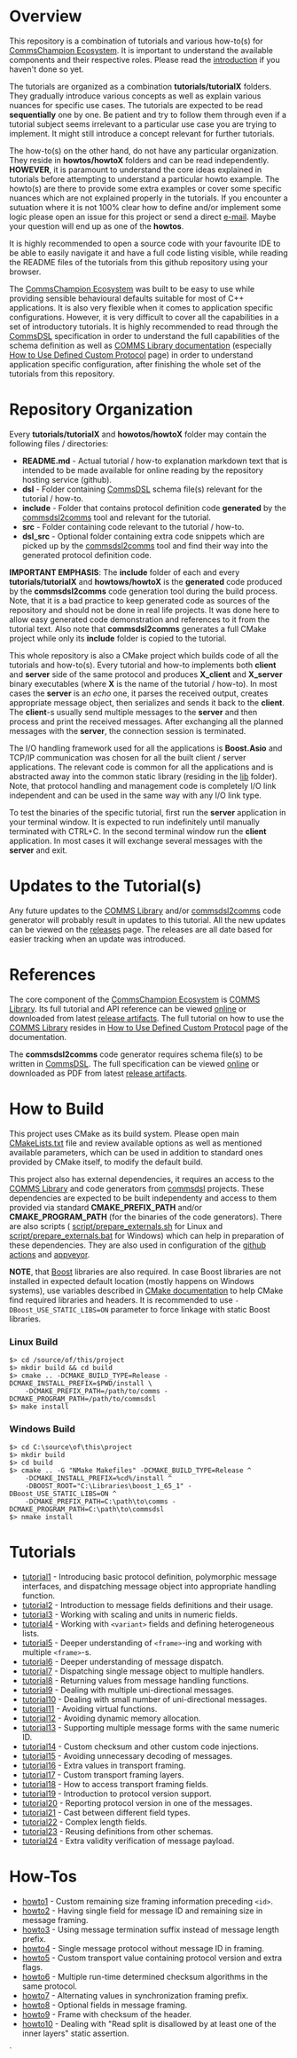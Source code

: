 # Overview
This repository is a combination of tutorials and various how-to(s) for
[CommsChampion Ecosystem](https://commschamp.github.io). It is important to
understand the available components and their respective roles. Please
read the [introduction](https://commschamp.github.io) if you haven't done
so yet.

The tutorials are organized as a combination **tutorials/tutorialX** folders. They 
gradually introduce various concepts as well as explain various nuances for specific
use cases. The tutorials are expected to be read **sequentially**
one by one. Be patient and try to follow them through even if a tutorial subject seems
irrelevant to a particular use case you are trying to implement. It might
still introduce a concept relevant for further tutorials.

The how-to(s) on the other hand, do not have any particular organization. They
reside in **howtos/howtoX** folders and can be read independently. **HOWEVER**, it is
paramount to understand the core ideas explained in tutorials before attempting
to understand a particular howto example. The howto(s) are
there to provide some extra examples or cover some specific nuances which are
not explained properly in the tutorials. If you encounter a sutuation where it is 
not 100% clear how to define and/or implement some logic please open an issue for this 
project or send a direct [e-mail](https://commschamp.github.io/contact/). 
Maybe your question will end up as one of the **howtos**.

It is highly recommended to open 
a source code with your favourite IDE to be able to easily navigate it and 
have a full code listing visible, while reading the README files of the tutorials from this
github repository using your browser.

The [CommsChampion Ecosystem](https://commschamp.github.io) was built to be easy to use 
while providing sensible behavioural defaults suitable for most of C++ applications. It 
is also very flexible when it comes to application specific configurations. However, it 
is very difficult to cover all the capabilities in a set of introductory tutorials.
It is highly recommended to read through the [CommsDSL](https://commschamp.github.io/commsdsl_spec/)
specification in order to understand the full capabilities of the schema definition
as well as [COMMS Library documentation](https://commschamp.github.io/comms_doc/)
(especially [How to Use Defined Custom Protocol](https://commschamp.github.io/comms_doc/page_use_prot.html)
page) in order to understand application specific configuration, after finishing the whole set
of the tutorials from this repository.

# Repository Organization
Every **tutorials/tutorialX** and **howotos/howtoX** folder may contain the following files / directories:

- **README.md** - Actual tutorial / how-to explanation markdown text that is 
intended to be made available for online reading by the repository hosting service
(github).
- **dsl** - Folder containing [CommsDSL](https://github.com/commschamp/CommsDSL-Specification)
schema file(s) relevant for the tutorial / how-to.
- **include** - Folder that contains protocol definition code 
**generated** by the [commsdsl2comms](https://github.com/commschamp/commsdsl)
tool and relevant for the tutorial.
- **src** - Folder containing code relevant to the tutorial / how-to.
- **dsl_src** - Optional folder containing extra code snippets which are 
picked up by the [commsdsl2comms](https://github.com/commschamp/commsdsl) tool
and find their way into the generated protocol definition code.

**IMPORTANT EMPHASIS**: The **include** folder of each and every **tutorials/tutorialX**
and **howtows/howtoX** is the **generated** code produced by the **commsdsl2comms** code
generation tool during the build process. Note, that it is a bad practice to
keep generated code as sources of the repository and should not be done in 
real life projects. It was done here to allow easy generated code demonstration and
references to it from the tutorial text. Also note that **commsdsl2comms** 
generates a full CMake project while only its **include** folder is copied to
the tutorial.

This whole repository is also a CMake project which builds code of all the 
tutorials and how-to(s). Every tutorial and how-to implements both **client** 
and **server** side of the same protocol and produces **X_client** and **X_server**
binary executables (where **X** is the name of the tutorial / how-to). In most
cases the **server** is an _echo_ one, it parses the received output, creates 
appropriate message object, then serializes and sends it back to the **client**.
The **client**-s usually send multiple messages to the **server** and then 
process and print the received messages. After exchanging all the planned
messages with the **server**, the connection session is terminated.

The I/O handling framework used for all the applications is 
**Boost.Asio** and TCP/IP communication was chosen for all the built client / server
applications. The relevant code is common for all the applications and is abstracted away into the
common static library (residing in the [lib](../../tree/master/lib) folder). Note, that
protocol handling and management code is completely I/O link independent and can
be used in the same way with any I/O link type.

To test the binaries of the specific tutorial, first run the **server** application
in your terminal window. It is expected to run indefinitely until manually terminated
with CTRL+C. In the second terminal window run the **client** application. In most
cases it will exchange several messages with the **server** and exit. 

# Updates to the Tutorial(s)
Any future updates to the [COMMS Library](https://github.com/commschamp/comms) and/or
[commsdsl2comms](https://github.com/commschamp/commsdsl) code generator will probably
result in updates to this tutorial. All the new updates can be viewed on
the [releases](https://github.com/commschamp/cc_tutorial/releases) page. The 
releases are all date based for easier tracking when an update was introduced.

# References
The core component of the [CommsChampion Ecosystem](https://commschamp.github.io) is
[COMMS Library](https://github.com/commschamp/comms). Its full
tutorial and API reference can be viewed [online](https://commschamp.github.io/comms_doc) or
downloaded from latest [release artifacts](https://github.com/commschamp/comms/releases).
The full tutorial on how to use the [COMMS Library](https://github.com/commschamp/comms)
resides in
[How to Use Defined Custom Protocol](https://commschamp.github.io/comms_doc/page_use_prot.html)
page of the documentation.

The **commsdsl2comms** code generator requires schema file(s) to be written in
[CommsDSL](https://github.com/commschamp/CommsDSL-Specification). The full specification
can be viewed [online](https://commschamp.github.io/commsdsl_spec/) or
downloaded as PDF from latest [release artifacts](https://github.com/commschamp/CommsDSL-Specification/releases).

# How to Build
This project uses CMake as its build system. Please open main
[CMakeLists.txt](CMakeLists.txt) file and review available options as well as
mentioned available parameters, which can be used in addition to standard 
ones provided by CMake itself, to modify the default build. 

This project also has external dependencies, it requires an access to
the [COMMS Library](https://github.com/commschamp/commsdsl) and
code generators from [commsdsl](https://github.com/commschamp/commsdsl) projects.
These dependencies are expected to be built independenty and access to them provided
via standard **CMAKE_PREFIX_PATH** and/or **CMAKE_PROGRAM_PATH** (for the binaries of
the code generators). There are also scripts (
[script/prepare_externals.sh](script/prepare_externals.sh) for Linux and
[script/prepare_externals.bat](script/prepare_externals.bat) for Windows)
which can help in preparation of these dependencies. They are also used
in configuration of the [github actions](.github/workflows/actions_build.yml) and
[appveyor](.appveyor.yml).

**NOTE**, that [Boost](https://www.boost.org) libraries are also required.
In case Boost libraries are not installed in expected default location
(mostly happens on Windows systems), use variables described in 
[CMake documentation](https://cmake.org/cmake/help/v3.8/module/FindBoost.html) 
to help CMake find required libraries and headers.
It is recommended to use `-DBoost_USE_STATIC_LIBS=ON` parameter to force
linkage with static Boost libraries.

### Linux Build
```
$> cd /source/of/this/project
$> mkdir build && cd build
$> cmake .. -DCMAKE_BUILD_TYPE=Release -DCMAKE_INSTALL_PREFIX=$PWD/install \
    -DCMAKE_PREFIX_PATH=/path/to/comms -DCMAKE_PROGRAM_PATH=/path/to/commsdsl
$> make install
```
### Windows Build
```
$> cd C:\source\of\this\project
$> mkdir build
$> cd build
$> cmake .. -G "NMake Makefiles" -DCMAKE_BUILD_TYPE=Release ^
    -DCMAKE_INSTALL_PREFIX=%cd%/install ^
    -DBOOST_ROOT="C:\Libraries\boost_1_65_1" -DBoost_USE_STATIC_LIBS=ON ^
    -DCMAKE_PREFIX_PATH=C:\path\to\comms -DCMAKE_PROGRAM_PATH=C:\path\to\commsdsl
$> nmake install
```

# Tutorials

- [tutorial1](../../tree/master/tutorials/tutorial1) - Introducing basic protocol definition, polymorphic message 
  interfaces, and dispatching message object into appropriate handling function.
- [tutorial2](../../tree/master/tutorials/tutorial2) - Introduction to message fields definitions and their usage.
- [tutorial3](../../tree/master/tutorials/tutorial3) - Working with scaling and units in numeric fields.
- [tutorial4](../../tree/master/tutorials/tutorial4) - Working with `<variant>` fields and defining heterogeneous
  lists.
- [tutorial5](../../tree/master/tutorials/tutorial5) - Deeper understanding of `<frame>`-ing and working 
  with multiple `<frame>`-s.
- [tutorial6](../../tree/master/tutorials/tutorial6) - Deeper understanding of message dispatch.
- [tutorial7](../../tree/master/tutorials/tutorial7) - Dispatching single message object to multiple handlers.
- [tutorial8](../../tree/master/tutorials/tutorial8) - Returning values from message handling functions.
- [tutorial9](../../tree/master/tutorials/tutorial9) - Dealing with multiple uni-directional messages.
- [tutorial10](../../tree/master/tutorials/tutorial10) - Dealing with small number of uni-directional messages.
- [tutorial11](../../tree/master/tutorials/tutorial11) - Avoiding virtual functions.
- [tutorial12](../../tree/master/tutorials/tutorial12) - Avoiding dynamic memory allocation.
- [tutorial13](../../tree/master/tutorials/tutorial13) - Supporting multiple message forms with the same numeric ID.
- [tutorial14](../../tree/master/tutorials/tutorial14) - Custom checksum and other custom code injections.
- [tutorial15](../../tree/master/tutorials/tutorial15) - Avoiding unnecessary decoding of messages.
- [tutorial16](../../tree/master/tutorials/tutorial16) - Extra values in transport framing.
- [tutorial17](../../tree/master/tutorials/tutorial17) - Custom transport framing layers.
- [tutorial18](../../tree/master/tutorials/tutorial18) - How to access transport framing fields.
- [tutorial19](../../tree/master/tutorials/tutorial19) - Introduction to protocol version support.
- [tutorial20](../../tree/master/tutorials/tutorial20) - Reporting protocol version in one of the messages.
- [tutorial21](../../tree/master/tutorials/tutorial21) - Cast between different field types.
- [tutorial22](../../tree/master/tutorials/tutorial22) - Complex length fields.
- [tutorial23](../../tree/master/tutorials/tutorial23) - Reusing definitions from other schemas.
- [tutorial24](../../tree/master/tutorials/tutorial24) - Extra validity verification of message payload.


# How-Tos
- [howto1](../../tree/master/howtos/howto1) - Custom remaining size framing information preceding `<id>`.
- [howto2](../../tree/master/howtos/howto2) - Having single field for message ID and remaining size in message framing.
- [howto3](../../tree/master/howtos/howto3) - Using message termination suffix instead of message length prefix.
- [howto4](../../tree/master/howtos/howto4) - Single message protocol without message ID in framing.
- [howto5](../../tree/master/howtos/howto5) - Custom transport value containing protocol version and extra flags.
- [howto6](../../tree/master/howtos/howto6) - Multiple run-time determined checksum algorithms in the same protocol.
- [howto7](../../tree/master/howtos/howto7) - Alternating values in synchronization framing prefix.
- [howto8](../../tree/master/howtos/howto8) - Optional fields in message framing.
- [howto9](../../tree/master/howtos/howto9) - Frame with checksum of the header.
- [howto10](../../tree/master/howtos/howto10) - Dealing with "Read split is disallowed by at least one of the inner layers" static assertion.

`
